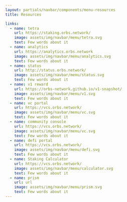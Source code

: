 ```yaml
---
layout: partials/navbar/components/menu-resources
title: Resources

links:
  - name: tetra
    url: https://staking.orbs.network/
    image: assets/img/navbar/menu/tetra.svg
    text: Few words about it
  - name: analytics
    url: https://analytics.orbs.network
    image: assets/img/navbar/menu/analytics.svg
    text: Few words about it
  - name: status
    url: http://status.orbs.network/
    image: assets/img/navbar/menu/status.svg
    text: Few words about it
  - name: v1 reward
    url: https://orbs-network.github.io/v1-snapshot/
    image: assets/img/navbar/menu/v1.svg
    text: Few words about it
  - name: vc portal
    url: https://vcs.orbs.network/
    image: assets/img/navbar/menu/vc.svg
    text: Few words about it
  - name: community console
    url: https://vcs.orbs.network/
    image: assets/img/navbar/menu/vc.svg
    text: Few words about it
  - name: defi portal
    url: https://vcs.orbs.network/
    image: assets/img/navbar/menu/defi.svg
    text: Few words about it
  - name: Staking Calculator
    url: https://vcs.orbs.network/
    image: assets/img/navbar/menu/calculator.svg
    text: Few words about it
  - name: prism
    url: url
    image: assets/img/navbar/menu/prism.svg
    text: Few words about it
---
```

